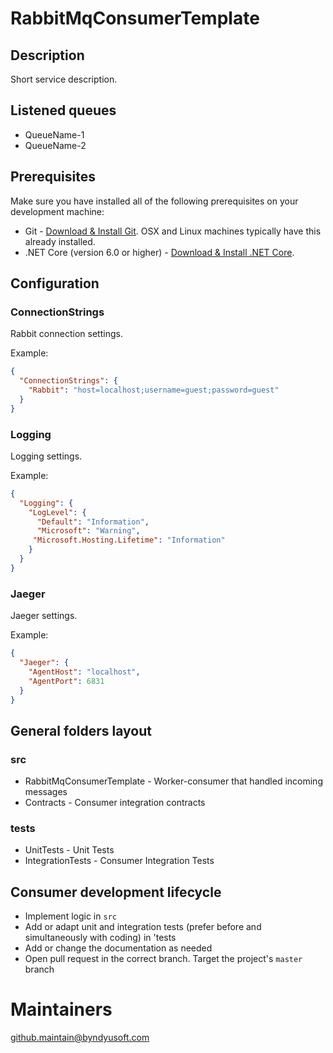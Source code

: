 # RabbitMqConsumerTemplate

## Description

Short service description.

## Listened queues

- QueueName-1
- QueueName-2

## Prerequisites

Make sure you have installed all of the following prerequisites on your development machine:

- Git - [Download & Install Git](https://git-scm.com/downloads). OSX and Linux machines typically have this already
  installed.
- .NET Core (version 6.0 or
  higher) - [Download & Install .NET Core](https://dotnet.microsoft.com/download/dotnet-core/6.0).

## Configuration

### ConnectionStrings

Rabbit connection settings.

Example:

```json
{
  "ConnectionStrings": {
    "Rabbit": "host=localhost;username=guest;password=guest"
  }
}
```

### Logging

Logging settings.

Example:

```json
{
  "Logging": {
    "LogLevel": {
      "Default": "Information",
      "Microsoft": "Warning",
     "Microsoft.Hosting.Lifetime": "Information"
    }
  }
}
```

### Jaeger

Jaeger settings.

Example:

```json
{
  "Jaeger": {
    "AgentHost": "localhost",
    "AgentPort": 6831
  }
}
```

## General folders layout

### src

- RabbitMqConsumerTemplate - Worker-consumer that handled incoming messages
- Contracts - Consumer integration contracts

### tests

- UnitTests - Unit Tests
- IntegrationTests - Consumer Integration Tests

## Consumer development lifecycle

- Implement logic in `src`
- Add or adapt unit and integration tests (prefer before and simultaneously with coding) in 'tests
- Add or change the documentation as needed
- Open pull request in the correct branch. Target the project's `master` branch

# Maintainers

[github.maintain@byndyusoft.com](mailto:github.maintain@byndyusoft.com)